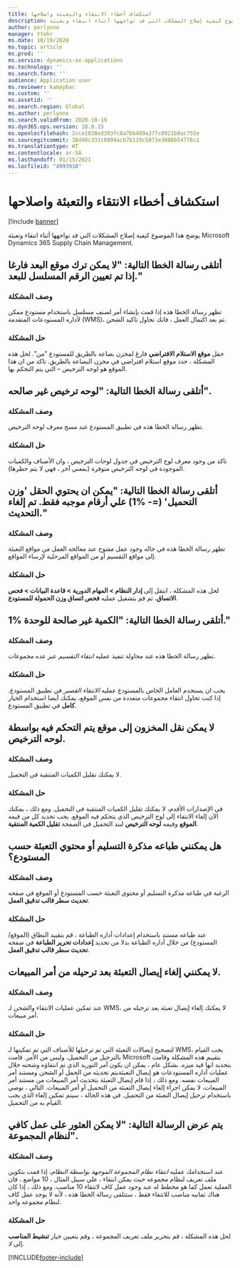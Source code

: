 ```yaml
---
title: استكشاف أخطاء الانتقاء والتعبئة واصلاحها
description: يوضح هذا الموضوع كيفية إصلاح المشكلات التي قد تواجهها أثناء انتقاء وتعبئة Microsoft Dynamics 365 Supply Chain Management.
author: perlynne
manager: tfehr
ms.date: 10/19/2020
ms.topic: article
ms.prod: ''
ms.service: dynamics-ax-applications
ms.technology: ''
ms.search.form: ''
audience: Application user
ms.reviewer: kamaybac
ms.custom: ''
ms.assetid: ''
ms.search.region: Global
ms.author: perlynne
ms.search.validFrom: 2020-10-19
ms.dyn365.ops.version: 10.0.15
ms.openlocfilehash: 2cce1038ed393fc8a7bb489a37fc0921b0ac755e
ms.sourcegitcommit: 38d40c331c8894acb7b119c5073e3088b54776c1
ms.translationtype: HT
ms.contentlocale: ar-SA
ms.lasthandoff: 01/15/2021
ms.locfileid: "4993918"
---
```

# <a name="troubleshoot-picking-and-packing"></a>استكشاف أخطاء الانتقاء والتعبئة واصلاحها

[!include [banner](../includes/banner.md)]

يوضح هذا الموضوع كيفية إصلاح المشكلات التي قد تواجهها أثناء انتقاء وتعبئة Microsoft Dynamics 365 Supply Chain Management.

## <a name="i-receive-the-following-error-message-dimension-location-cant-be-left-blank-if-dimension-serial-number-is-set"></a>أتلقى رسالة الخطا التالية: "لا يمكن ترك موقع البعد فارغا إذا تم تعيين الرقم المسلسل للبعد."

### <a name="issue-description"></a>وصف المشكلة

تظهر رسالة الخطا هذه إذا قمت بإنشاء أمر لصنف مسلسل باستخدام مستودع ممكن لأداره المستودعات المتقدمة (WMS)، ثم بعد اكتمال العمل ، فانك تحاول تاكيد الشحن.

### <a name="issue-resolution"></a>حل المشكلة

حقل **موقع الاستلام الافتراضي** فارغ لمخزن بضاعة بالطريق للمستودع "من". لحل هذه المشكلة ، حدد موقع استلام افتراضي في مخزن البضاعة بالطريق. تاكد من ان هذا الموقع هو لوحه الترخيص – التي يتم التحكم بها.

## <a name="i-receive-the-following-error-message-invalid-license-plate"></a>أتلقى رسالة الخطا التالية: "لوحه ترخيص غير صالحه".

### <a name="issue-description"></a>وصف المشكلة

تظهر رسالة الخطا هذه في تطبيق المستودع عند مسح معرف لوحه الترخيص.

### <a name="issue-resolution"></a>حل المشكلة

تاكد من وجود معرف لوح الترخيص في جدول لوحات الترخيص ، وان الأصناف والكميات الموجودة في لوحه الترخيص متوفرة (بمعني آخر ، فهي لا يتم حظرها).

## <a name="i-receive-the-following-error-message-field-load-weight-1-can-only-contain-positive-numbers-update-has-been-canceled"></a>أتلقى رسالة الخطا التالية: "يمكن ان يحتوي الحقل 'وزن التحميل' (=- %1) علي أرقام موجبه فقط. تم إلغاء التحديث."

### <a name="issue-description"></a>وصف المشكلة

تظهر رسالة الخطا هذه في حاله وجود عمل مفتوح عند معالجه العمل من مواقع التعبئة إلى مواقع التقسيم أو من المواقع المرحلية لإرساء المواقع.

### <a name="issue-resolution"></a>حل المشكلة

لحل هذه المشكلة ، انتقل إلى **إدار النظام \> المهام الدورية \> قاعدة البيانات \> فحص الاتساق**، ثم قم بتشغيل عمليه **فحص اتساق وزن الحمولة للمستودع**.

## <a name="i-receive-the-following-error-message-the-quantity-is-not-valid-for-unit-1"></a>أتلقى رسالة الخطا التالية: "الكمية غير صالحة للوحدة %1."

### <a name="issue-description"></a>وصف المشكلة

تظهر رسالة الخطا هذه عند محاولة تنفيذ عمليه *انتقاء التقسيم* عبر عده مجموعات.

### <a name="issue-resolution"></a>حل المشكلة

يجب ان يستخدم العامل الخاص بالمستودع عمليه *الانتقاء القصير* في تطبيق المستودع. إذا كنت تحاول انتقاء مجموعات متعددة من نفس الموقع، يمكنك أيضا استخدام الخيار **كامل** في تطبيق المستودع.

## <a name="i-cant-move-inventory-to-a-location-that-is-license-platecontrolled"></a>لا يمكن نقل المخزون إلى موقع يتم التحكم فيه بواسطة لوحه الترخيص.

### <a name="issue-description"></a>وصف المشكلة

لا يمكنك تقليل الكميات المنتقية في التحميل.

### <a name="issue-resolution"></a>حل المشكلة

في الإصدارات الأقدم، لا يمكنك تقليل الكميات المنتقية في التحميل. ومع ذلك ، يمكنك الآن إلغاء الانتقاء إلى لوح الترخيص الذي يتحكم فيه الموقع. يجب تحديد كل من قيمه **الموقع** وقيمه **لوحه الترخيص** لبند التحميل في الصفحة **تقليل الكمية المنتقية**.

## <a name="can-i-print-a-delivery-note-or-packing-content-by-warehouse"></a>هل يمكنني طباعه مذكرة التسليم أو محتوي التعبئة حسب المستودع؟

### <a name="issue-description"></a>وصف المشكلة

الرغبة في طباعه مذكرة التسليم أو محتوي التعبئة حسب المستودع أو الموقع في صفحه **تحديث سطر قالب تدقيق العمل**.

### <a name="issue-resolution"></a>حل المشكلة

عند طباعه مستند باستخدام إعدادات أداره الطباعة ، قم بتقييد النطاق (الموقع/المستودع) من خلال أداره الطباعة بدلا من تحديد **إعدادات تحرير الطباعة** في صفحه **تحديث سطر قالب تدقيق العمل**.

## <a name="i-cant-cancel-a-packing-slip-after-its-posted-from-a-sales-order"></a>لا يمكنني إلغاء إيصال التعبئة بعد ترحيله من أمر المبيعات.

### <a name="issue-description"></a>وصف المشكلة

عند تمكين عمليات الانتقاء والشحن لـ WMS، لا يمكنك إلغاء إيصال تعبئة بعد ترحيله من أمر مبيعات.

### <a name="issue-resolution"></a>حل المشكلة

لتصحيح إيصالات التعبئة التي تم ترحيلها للأصناف التي تم تمكينها لـ WMS، يجب القيام بالترحيل من التحميل، وليس من الأمر. قامت Microsoft بتقييم هذه المشكلة وقامت بتحديد انها قيد ميزه. بشكل عام ، يمكن ان يكون أمر التوريد الذي تم انتقاؤه وشحنه خلال عمليات أداره المستودعات هو إيصال التعبئةيتم تحديثه من الحمل أو الشحن ومستند أمر المبيعات نفسه. ومع ذلك ، إذا قام إيصال التعبئة بتحديث أمر المبيعات من مستند أمر المبيعات، لا يمكن اجراء إلغاء إيصال التعبئة من التحميل أو أمر المبيعات. التالي ، نوصي باستخدام ترحيل إيصال التعبئة من التحميل. في هذه الحالة ، سيتم تمكين إلغاء الذي يجب القيام به من التحميل.

## <a name="i-receive-the-following-error-message-not-enough-work-can-be-found-for-cluster"></a>يتم عرض الرسالة التالية: "لا يمكن العثور على عمل كافي لنظام المجموعة".

### <a name="issue-description"></a>وصف المشكلة

عند استخدامك عمليه *انتقاء نظام المجموعة الموجهة بواسطة النظام*، إذا قمت بتكوين ملف تعريف لنظام مجموعه حيث يمكن انتقاء ، علي سبيل المثال ، 10 مواضع ، فان العملية تعمل كما هو مخطط له عند وجود عمل كاف لانتقاء 10 مناصب. ومع ذلك ، إذا كان هناك ثمانيه مناصب للانتقاء فقط ، ستتلقى رسالة الخطا هذه ، لأنه لا يوجد عمل كاف لنظام مجموعه واحد.

### <a name="issue-resolution"></a>حل المشكلة

لحل هذه المشكلة ، قم بتحرير ملف تعريف المجموعة ، وقم بتعيين خيار **تنشيط المناصب** إلى *لا*.


[!INCLUDE[footer-include](../../includes/footer-banner.md)]